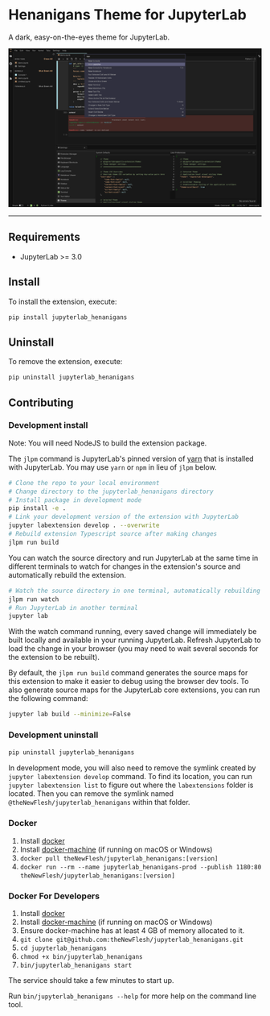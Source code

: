 # Henanigans Theme for JupyterLab

A dark, easy-on-the-eyes theme for JupyterLab.

<img src='resources/screenshot.png' width='800px'>

---


## Requirements

* JupyterLab >= 3.0

## Install

To install the extension, execute:

```bash
pip install jupyterlab_henanigans
```

## Uninstall

To remove the extension, execute:

```bash
pip uninstall jupyterlab_henanigans
```


## Contributing

### Development install

Note: You will need NodeJS to build the extension package.

The `jlpm` command is JupyterLab's pinned version of
[yarn](https://yarnpkg.com/) that is installed with JupyterLab. You may use
`yarn` or `npm` in lieu of `jlpm` below.

```bash
# Clone the repo to your local environment
# Change directory to the jupyterlab_henanigans directory
# Install package in development mode
pip install -e .
# Link your development version of the extension with JupyterLab
jupyter labextension develop . --overwrite
# Rebuild extension Typescript source after making changes
jlpm run build
```

You can watch the source directory and run JupyterLab at the same time in different terminals to watch for changes in the extension's source and automatically rebuild the extension.

```bash
# Watch the source directory in one terminal, automatically rebuilding when needed
jlpm run watch
# Run JupyterLab in another terminal
jupyter lab
```

With the watch command running, every saved change will immediately be built locally and available in your running JupyterLab. Refresh JupyterLab to load the change in your browser (you may need to wait several seconds for the extension to be rebuilt).

By default, the `jlpm run build` command generates the source maps for this extension to make it easier to debug using the browser dev tools. To also generate source maps for the JupyterLab core extensions, you can run the following command:

```bash
jupyter lab build --minimize=False
```

### Development uninstall

```bash
pip uninstall jupyterlab_henanigans
```

In development mode, you will also need to remove the symlink created by `jupyter labextension develop`
command. To find its location, you can run `jupyter labextension list` to figure out where the `labextensions`
folder is located. Then you can remove the symlink named `@theNewFlesh/jupyterlab_henanigans` within that folder.

### Docker
1. Install
   [docker](https://docs.docker.com/v17.09/engine/installation)
2. Install
   [docker-machine](https://docs.docker.com/machine/install-machine)
   (if running on macOS or Windows)
3. `docker pull theNewFlesh/jupyterlab_henanigans:[version]`
4. `docker run --rm --name jupyterlab_henanigans-prod --publish 1180:80 theNewFlesh/jupyterlab_henanigans:[version]`

### Docker For Developers
1. Install
   [docker](https://docs.docker.com/v17.09/engine/installation)
2. Install
   [docker-machine](https://docs.docker.com/machine/install-machine)
   (if running on macOS or Windows)
3. Ensure docker-machine has at least 4 GB of memory allocated to it.
4. `git clone git@github.com:theNewFlesh/jupyterlab_henanigans.git`
5. `cd jupyterlab_henanigans`
6. `chmod +x bin/jupyterlab_henanigans`
7. `bin/jupyterlab_henanigans start`

The service should take a few minutes to start up.

Run `bin/jupyterlab_henanigans --help` for more help on the command line tool.

